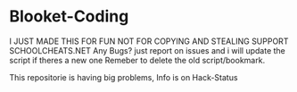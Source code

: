 # Blooket-Coding
I JUST MADE THIS FOR FUN NOT FOR COPYING AND STEALING SUPPORT SCHOOLCHEATS.NET
Any Bugs? just report on issues and i will update the script if theres a new one Remeber to delete the old script/bookmark.

This repositorie is having big problems, Info is on Hack-Status
